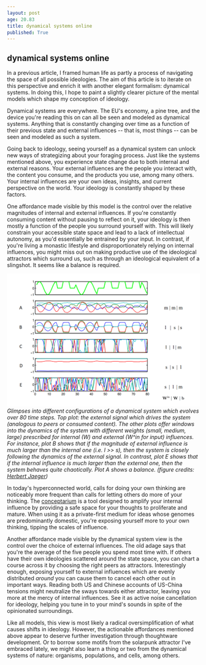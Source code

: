 ```yaml
---
layout: post
age: 20.83
title: dynamical systems online
published: True
---
```


## dynamical systems online

In a previous article, I framed human life as partly a process of navigating the space of all possible ideologies. The aim of this article is to iterate on this perspective and enrich it with another elegant formalism: dynamical systems. In doing this, I hope to paint a slightly clearer picture of the mental models which shape my conception of ideology.

Dynamical systems are everywhere. The EU's economy, a pine tree, and the device you're reading this on can all be seen and modeled as dynamical systems. Anything that is constantly changing over time as a function of their previous state and external influences -- that is, most things -- can be seen and modeled as such a system.

Going back to ideology, seeing yourself as a dynamical system can unlock new ways of strategizing about your foraging process. Just like the systems mentioned above, you experience state change due to both internal and external reasons. Your external influences are the people you interact with, the content you consume, and the products you use, among many others. Your internal influences are your own ideas, insights, and current perspective on the world. Your ideology is constantly shaped by these factors.

One affordance made visible by this model is the control over the relative magnitudes of internal and external influences. If you're constantly consuming content without pausing to reflect on it, your ideology is then mostly a function of the people you surround yourself with. This will likely constrain your accessible state space and lead to a lack of intellectual autonomy, as you'd essentially be entrained by your input. In contrast, if you're living a monastic lifestyle and disproportionately relying on internal influences, you might miss out on making productive use of the ideological attractors which surround us, such as through an ideological equivalent of a slingshot. It seems like a balance is required.

![](/assets/img/ds.png)
_Glimpses into different configurations of a dynamical system which evolves over 80 time steps. Top plot: the external signal which drives the system (analogous to peers or consumed content). The other plots offer windows into the dynamics of the system with different weights (small, medium, large) prescribed for internal (W) and external (W^in for input) influences. For instance, plot B shows that if the magnitude of external influence is much larger than the internal one (i.e. l >> s), then the system is closely following the dynamics of the external signal. In contrast, plot E shows that if the internal influence is much larger than the external one, then the system behaves quite chaotically. Plot A shows a balance. (figure credits: [Herbert Jaeger](https://www.ai.rug.nl/minds/uploads/LN_NN_RUG.pdf?page=56))_

In today's hyperconnected world, calls for doing your own thinking are noticeably more frequent than calls for letting others do more of your thinking. The [conceptarium](https://psionica.org/tools/conceptarium/) is a tool designed to amplify your internal influence by providing a safe space for your thoughts to proliferate and mature. When using it as a private-first medium for ideas whose genomes are predominantly domestic, you're exposing yourself more to your own thinking, tipping the scales of influence.

Another affordance made visible by the dynamical system view is the control over the choice of external influences. The old adage says that you're the average of the five people you spend most time with. If others have their own ideologies scattered around the state space, you can chart a course across it by choosing the right peers as attractors. Interestingly enough, exposing yourself to external influences which are evenly distributed _around_ you can cause them to cancel each other out in important ways. Reading both US and Chinese accounts of US-China tensions might neutralize the sways towards either attractor, leaving you more at the mercy of internal influences. See it as active noise cancellation for ideology, helping you tune in to your mind's sounds in spite of the opinionated surroundings.

Like all models, this view is most likely a radical oversimplification of what causes shifts in ideology. However, the actionable affordances mentioned above appear to deserve further investigation through thoughtware development. Or to borrow some motifs from the solarpunk attractor I've embraced lately, we might also learn a thing or two from the dynamical systems of nature: organisms, populations, and cells, among others.
